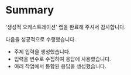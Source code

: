 # Summary

'생성적 오케스트레이션' 랩을 완료해 주셔서 감사합니다. 

다음을 성공적으로 수행했습니다.

- 주제 입력을 생성했습니다.
- 입력을 변수로 수집하여 응답에 사용했습니다.
- 여러 작업에서 통합된 응답을 생성했습니다.
